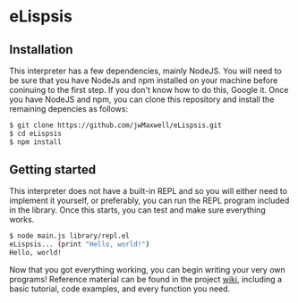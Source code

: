 # eLispsis
## Installation
This interpreter has a few dependencies, mainly NodeJS. You will need to be sure that you have NodeJs and npm installed
on your machine before coninuing to the first step. If you don't know how to do this, Google it.
Once you have NodeJS and npm, you can clone this repository and install the remaining depencies as follows:
```bash
$ git clone https://github.com/jwMaxwell/eLispsis.git
$ cd eLispsis
$ npm install
```

## Getting started
This interpreter does not have a built-in REPL and so you will either need to implement it yourself, or preferably, you can
run the REPL program included in the library. Once this starts, you can test and make sure everything works.
```bash
$ node main.js library/repl.el 
eLispsis... (print "Hello, world!")
Hello, world!
```

Now that you got everything working, you can begin writing your very own programs! Reference material can be found
in the project [wiki](https://github.com/jwMaxwell/eLispsis/wiki/Code-Reference), including a basic tutorial, code examples, and every function you need.
